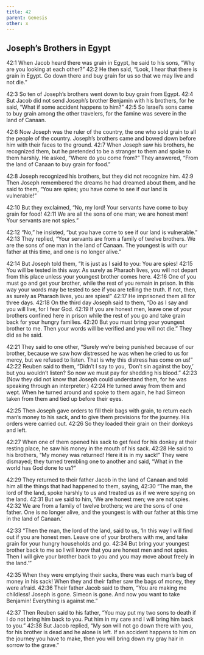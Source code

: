 ```yaml
---
title: 42
parent: Genesis
other: x
---
```


## Joseph’s Brothers in Egypt

<a name="42:1">42:1</a> When Jacob heard there was grain in Egypt, he said to his sons, “Why are you looking at each other?” <a name="42:2">42:2</a> He then said, “Look, I hear that there is grain in Egypt. Go down there and buy grain for us so that we may live and not die.”

<a name="42:3">42:3</a> So ten of Joseph’s brothers went down to buy grain from Egypt. <a name="42:4">42:4</a> But Jacob did not send Joseph’s brother Benjamin with his brothers, for he said, “What if some accident happens to him?” <a name="42:5">42:5</a> So Israel’s sons came to buy grain among the other travelers, for the famine was severe in the land of Canaan.

<a name="42:6">42:6</a> Now Joseph was the ruler of the country, the one who sold grain to all the people of the country. Joseph’s brothers came and bowed down before him with their faces to the ground. <a name="42:7">42:7</a> When Joseph saw his brothers, he recognized them, but he pretended to be a stranger to them and spoke to them harshly. He asked, “Where do you come from?” They answered, “From the land of Canaan to buy grain for food.”

<a name="42:8">42:8</a> Joseph recognized his brothers, but they did not recognize him. <a name="42:9">42:9</a> Then Joseph remembered the dreams he had dreamed about them, and he said to them, “You are spies; you have come to see if our land is vulnerable!”

<a name="42:10">42:10</a> But they exclaimed, “No, my lord! Your servants have come to buy grain for food! <a name="42:11">42:11</a> We are all the sons of one man; we are honest men! Your servants are not spies.”

<a name="42:12">42:12</a> “No,” he insisted, “but you have come to see if our land is vulnerable.” <a name="42:13">42:13</a> They replied, “Your servants are from a family of twelve brothers. We are the sons of one man in the land of Canaan. The youngest is with our father at this time, and one is no longer alive.”

<a name="42:14">42:14</a> But Joseph told them, “It is just as I said to you: You are spies! <a name="42:15">42:15</a> You will be tested in this way: As surely as Pharaoh lives, you will not depart from this place unless your youngest brother comes here. <a name="42:16">42:16</a> One of you must go and get your brother, while the rest of you remain in prison. In this way your words may be tested to see if you are telling the truth. If not, then, as surely as Pharaoh lives, you are spies!” <a name="42:17">42:17</a> He imprisoned them all for three days. <a name="42:18">42:18</a> On the third day Joseph said to them, “Do as I say and you will live, for I fear God. <a name="42:19">42:19</a> If you are honest men, leave one of your brothers confined here in prison while the rest of you go and take grain back for your hungry families. <a name="42:20">42:20</a> But you must bring your youngest brother to me. Then your words will be verified and you will not die.” They did as he said.

<a name="42:21">42:21</a> They said to one other, “Surely we’re being punished because of our brother, because we saw how distressed he was when he cried to us for mercy, but we refused to listen. That is why this distress has come on us!” <a name="42:22">42:22</a> Reuben said to them, “Didn’t I say to you, ‘Don’t sin against the boy,’ but you wouldn’t listen? So now we must pay for shedding his blood.” <a name="42:23">42:23</a> (Now they did not know that Joseph could understand them, for he was speaking through an interpreter.) <a name="42:24">42:24</a> He turned away from them and wept. When he turned around and spoke to them again, he had Simeon taken from them and tied up before their eyes.

<a name="42:25">42:25</a> Then Joseph gave orders to fill their bags with grain, to return each man’s money to his sack, and to give them provisions for the journey. His orders were carried out. <a name="42:26">42:26</a> So they loaded their grain on their donkeys and left.

<a name="42:27">42:27</a> When one of them opened his sack to get feed for his donkey at their resting place, he saw his money in the mouth of his sack. <a name="42:28">42:28</a> He said to his brothers, “My money was returned! Here it is in my sack!” They were dismayed; they turned trembling one to another and said, “What in the world has God done to us?”

<a name="42:29">42:29</a> They returned to their father Jacob in the land of Canaan and told him all the things that had happened to them, saying, <a name="42:30">42:30</a> “The man, the lord of the land, spoke harshly to us and treated us as if we were spying on the land. <a name="42:31">42:31</a> But we said to him, ‘We are honest men; we are not spies. <a name="42:32">42:32</a> We are from a family of twelve brothers; we are the sons of one father. One is no longer alive, and the youngest is with our father at this time in the land of Canaan.’

<a name="42:33">42:33</a> “Then the man, the lord of the land, said to us, ‘In this way I will find out if you are honest men. Leave one of your brothers with me, and take grain for your hungry households and go. <a name="42:34">42:34</a> But bring your youngest brother back to me so I will know that you are honest men and not spies. Then I will give your brother back to you and you may move about freely in the land.’”

<a name="42:35">42:35</a> When they were emptying their sacks, there was each man’s bag of money in his sack! When they and their father saw the bags of money, they were afraid. <a name="42:36">42:36</a> Their father Jacob said to them, “You are making me childless! Joseph is gone. Simeon is gone. And now you want to take Benjamin! Everything is against me.”

<a name="42:37">42:37</a> Then Reuben said to his father, “You may put my two sons to death if I do not bring him back to you. Put him in my care and I will bring him back to you.” <a name="42:38">42:38</a> But Jacob replied, “My son will not go down there with you, for his brother is dead and he alone is left. If an accident happens to him on the journey you have to make, then you will bring down my gray hair in sorrow to the grave.”
